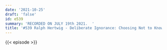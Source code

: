 ```yaml
---
date: '2021-10-25'
draft: 'false'
id: e539
summary: 'RECORDED ON JULY 19th 2021.  '
title: '#539 Ralph Hertwig - Deliberate Ignorance: Choosing Not to Know'
---
```

{{< episode >}}
